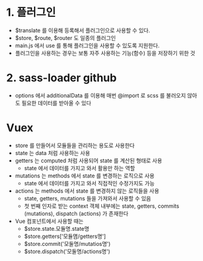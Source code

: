 # 1. 플러그인

- $translate 를 이용해 등록해서 플러그인으로 사용할 수 있다.
- $store, $route, $router 도 일종의 플러그인
- main.js 에서 use 를 통해 플러그인을 사용할 수 있도록 지원한다.
- 플러그인을 사용하는 경우는 보통 자주 사용하는 기능(함수) 등을 저장하기 위한 것

# 2. sass-loader github

- options 에서 additionalData 를 이용해 매번 @import 로 scss 를 불러오지 않아도 필요한 데이터를 받아올 수 있다

# Vuex

- store 를 만들어서 모듈들을 관리하는 용도로 사용한다
- state 는 data 처럼 사용하는 사용
- getters 는 computed 처럼 사용되어 state 를 계산된 형태로 사용
  - state 에서 데이터를 가지고 와서 활용만 하는 역할
- mutations 는 methods 에서 state 를 변경하는 로직으로 사용
  - state 에서 데이터를 가지고 와서 직접적인 수정가지도 가능
- actions 는 methods 에서 state 를 변경하지 않는 로직들을 사용
  - state, getters, mutations 들을 가져와서 사용할 수 있음
  - 첫 번째 인자로 받는 context 객체 내부에는 state, getters, commits (mutations), dispatch (actions) 가 존재한다
- Vue 컴포넌트에서 사용할 때는
  - $store.state.모듈명.state명
  - $store.getters['모듈몀/getters명']
  - $store.commit('모둘명/mutatios명')
  - $store.dispatch('모둘명/actions명')
